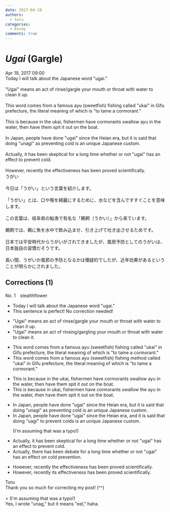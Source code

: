 ```yaml
---
date: 2017-04-19
authors:
  - toru
categories:
  - Essay
comments: true
---
```


# <strong><em>Ugai</strong></em> (Gargle)
<div class="date">Apr 19, 2017 09:00</div>
<div id="post"><div id="body_show_ori">
Today I will talk about the Japanese word "ugai."<br/><br/>"Ugai" means an act of rinse/gargle your mouth or throat with water to clean it up.<br/><br/>This word comes from a famous ayu (sweetfish) fishing called "ukai" in Gifu prefecture, the literal meaning of which is "to tame a cormorant."<br/><br/>This is because in the ukai, fishermen have cormorants swallow ayu in the water, then have them spit it out on the boat.<br/><br/>In Japan, people have done "ugai" since the Heian era, but it is said that doing "unagi" as preventing cold is an unique Japanese custom.<br/><br/>Actually, it has been skeptical for a long time whether or not "ugai" has an effect to prevent cold.<br/><br/>However, recently the effectiveness has been proved scientifically.
</div></div>

<!-- more -->

<div id="post_ja"><div id="body_show_mo">
うがい<br/><br/>今日は「うがい」という言葉を紹介します。<br/><br/>「うがい」とは、口や喉を綺麗にするために、水などを含んですすぐことを意味します。<br/><br/>この言葉は、岐阜県の鮎漁で有名な「鵜飼（うかい）」から来ています。<br/><br/>鵜飼では、鵜に魚を水中で飲み込ませ、引き上げて吐き出させるためです。<br/><br/>日本では平安時代からうがいがされてきましたが、風邪予防としてのうがいは、日本独自の習慣だそうです。<br/><br/>長い間、うがいか風邪の予防となるかは懐疑的でしたが、近年効果があるということが明らかにされました。
</div></div>

## Corrections (1)
<div id="block"><div class="first_name"> No. 1　<span class="just_name">stealthflower</span></div><div id="block2">
<ul class="correction_field">
<li class="incorrect">Today I will talk about the Japanese word "ugai."</li>
<li class="corrected perfect">This sentence is perfect! No correction needed!</li>
</ul>
<ul class="correction_field">
<li class="incorrect">"Ugai" means an act of rinse/gargle your mouth or throat with water to clean it up.</li>
<li class="corrected correct">
"Ugai" means an act of rinsing/gargling your mouth or throat with water to clean it.
</li>
</ul>
<ul class="correction_field">
<li class="incorrect">This word comes from a famous ayu (sweetfish) fishing called "ukai" in Gifu prefecture, the literal meaning of which is "to tame a cormorant."</li>
<li class="corrected correct">
This word comes from a famous ayu (sweetfish) fishing method called "ukai" in Gifu prefecture, the literal meaning of which is "to tame a cormorant."
</li>
</ul>
<ul class="correction_field">
<li class="incorrect">This is because in the ukai, fishermen have cormorants swallow ayu in the water, then have them spit it out on the boat.</li>
<li class="corrected correct">
This is because in ukai, fishermen have cormorants swallow the ayu in the water, then have them spit it out on the boat.
</li>
</ul>
<ul class="correction_field">
<li class="incorrect">In Japan, people have done "ugai" since the Heian era, but it is said that doing "unagi" as preventing cold is an unique Japanese custom.</li>
<li class="corrected correct">
In Japan, people have done "ugai" since the Heian era, and it is said that doing "uagi" to prevent colds is an unique Japanese custom.
<p class="correction_comment">(I'm assuming that was a typo!)</p>
</li>
</ul>
<ul class="correction_field">
<li class="incorrect">Actually, it has been skeptical for a long time whether or not "ugai" has an effect to prevent cold.</li>
<li class="corrected correct">
Actually, there has been debate for a long time whether or not "ugai" has an effect on cold prevention.
</li>
</ul>
<ul class="correction_field">
<li class="incorrect">However, recently the effectiveness has been proved scientifically.</li>
<li class="corrected correct">
However, recently its effectiveness has been proved scientifically.
</li>
</ul>
</div><div class="name"><span class="just_name">Toru</span><br>
Thank you so much for correcting my post! (^^)<br/><br/>&gt; (I'm assuming that was a typo!)<br/>Yes, I wrote "unag," but it means "eel," haha.
</div>
</div>
